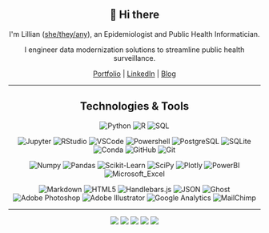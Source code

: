
<div align=center>

  
## 👋 Hi there


I'm Lillian ([she/they/any](https://en.pronouns.page/@tyg3r)), an Epidemiologist and Public Health Informatician. 

I engineer data modernization solutions to streamline public health surveillance.

[Portfolio](https://tyg3r.com/) | [LinkedIn](https://www.linkedin.com/in/lillianjensen0/) | [Blog](https://tyg3r.com/tag/blog/)

---




## Technologies & Tools

![Python](https://img.shields.io/badge/-Python-000?&logo=Python)
![R](https://img.shields.io/badge/-R-000?&logo=R)
![SQL](https://img.shields.io/badge/-SQL-000?&logo=MySQL)


![Jupyter](https://img.shields.io/badge/-Jupyter-000?&logo=Jupyter)
![RStudio](https://img.shields.io/badge/-RStudio-000?&logo=RStudio)
![VSCode](https://img.shields.io/badge/-Visual%20Studio%20Code-000?&logo=Visual%20Studio%20Code)
![Powershell](https://img.shields.io/badge/-Powershell-000?&logo=powershell)
![PostgreSQL](https://img.shields.io/badge/-PostgreSQL-000?&logo=PostgreSQL)
![SQLite](https://img.shields.io/badge/-SQLite-000?&logo=SQLite)
![Conda](https://img.shields.io/badge/-Conda-000?&logo=anaconda)
![GitHub](https://img.shields.io/badge/-GitHub-000?&logo=github)
![Git](https://img.shields.io/badge/-Git-000?&logo=git)


![Numpy](https://img.shields.io/badge/-Numpy-000?&logo=Numpy)
![Pandas](https://img.shields.io/badge/-Pandas-000?&logo=Pandas)
![Scikit-Learn](https://img.shields.io/badge/-Scikit%20Learn-000?&logo=scikit%20learn)
![SciPy](https://img.shields.io/badge/-SciPy-000?&logo=SciPy)
![Plotly](https://img.shields.io/badge/-Plotly-000?&logo=Plotly)
![PowerBI](https://img.shields.io/badge/-PowerBI-000?&logo=Power%20BI)
![Microsoft_Excel](https://img.shields.io/badge/-Microsoft%20Excel-000?&logo=Microsoft%20Excel)


![Markdown](https://img.shields.io/badge/-Markdown-000?&logo=markdown)
![HTML5](https://img.shields.io/badge/-HTML5-000?&logo=HTML5)
![Handlebars.js](https://img.shields.io/badge/-Handlebars.js-000?&logo=Handlebars.js)
![JSON](https://img.shields.io/badge/-JSON-000?&logo=JSON)
![Ghost](https://img.shields.io/badge/-Ghost-000?&logo=ghost)
![Adobe Photoshop](https://img.shields.io/badge/-Adobe%20Photoshop-000?&logo=Adobe%20Photoshop)
![Adobe Illustrator](https://img.shields.io/badge/-Adobe%20Illustrator-000?&logo=Adobe%20Illustrator)
![Google Analytics](https://img.shields.io/badge/-Google%20Analytics-000?&logo=google%20analytics)
![MailChimp](https://img.shields.io/badge/-MailChimp-000?&logo=mailchimp)

---


<img src="https://github-profile-summary-cards.vercel.app/api/cards/profile-details?username=tyg3rr&theme=city_lights" />
<img src="http://github-profile-summary-cards.vercel.app/api/cards/repos-per-language?username=tyg3rr&theme=city_lights" />
<img src="http://github-profile-summary-cards.vercel.app/api/cards/most-commit-language?username=tyg3rr&theme=city_lights" />
<img src="http://github-profile-summary-cards.vercel.app/api/cards/stats?username=tyg3rr&theme=city_lights" />
<img src="http://github-profile-summary-cards.vercel.app/api/cards/productive-time?username=tyg3rr&theme=city_lights&utcOffset=-5" />


</div>
